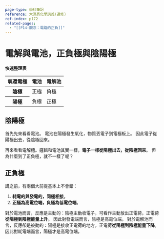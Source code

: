 ```yaml
---
page-type: 學科筆記
reference: 大滿貫化學講義(選修)
ref-index: p172
related-pages:
  - "[[P14-觀念：電路的正負]]"
---
```

# 電解與電池，正負極與陰陽極
**快速整理表**
<table>
  <thead>
    <tr>
      <th scope="col">氧還電極</th>
      <th scope="col">電池</th>
      <th scope="col">電解池</th>
    </tr>
  </thead>
  <tbody>
    <tr>
      <th scope="row">陰極</th><td>正極</td><td>負極</td>
    </tr>
    <tr>
      <th scope="row">陽極</th><td>負極</td><td>正極</td>
    </tr>
  </tbody>
</table>



## 陰陽極
首先先來看看電池。
電池在陽極發生氧化，物質丟電子到電極板上。
因此電子從陽極出去，從陰極回來。

再來看看電解槽。邏輯和電池其實一樣，**電子一樣從陽極出去，從陰極回來**。
但為什麼到了正負極，就不一樣了呢？

## 正負極
講之前，有兩個大前提基本上不會錯：
1. **耗電的與發電的，同極相接**。
2. **正極為高電位端，負極為低電位端**。


對於電池而言，反應是主動的：陰極主動收電子，可看作主動放出正電荷，正電荷**從陽極到陰極能量上升**。
因此對發電端而言，陰極是高電位端。
對於電解池而言，反應卻是被動的：陽極是接收正電荷的地方，正電荷**從陽極到陰極能量下降**。
因此對耗電端而言，陽極才是高電位端。